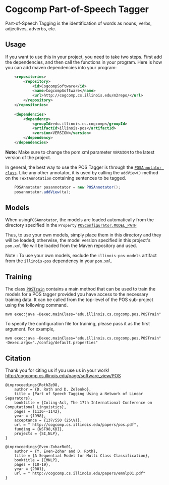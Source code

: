 # Cogcomp Part-of-Speech Tagger

Part-of-Speech Tagging is the identification of words as nouns, verbs, adjectives, adverbs, etc. 

## Usage

If you want to use this in your project, you need to take two steps. First add the dependencies, and then call the functions 
in your program. 
Here is how you can add maven dependencies into your program: 

```xml
    <repositories>
        <repository>
            <id>CogcompSoftware</id>
            <name>CogcompSoftware</name>
            <url>http://cogcomp.cs.illinois.edu/m2repo/</url>
        </repository>
    </repositories>
    
    <dependencies>
        <dependency>
            <groupId>edu.illinois.cs.cogcomp</groupId>
            <artifactId>illinois-pos</artifactId>
            <version>VERSION</version>
        </dependency>
    </dependencies>
```

**Note:** Make sure to change the pom.xml parameter `VERSION` to the latest version of the project.

In general, the best way to use the POS Tagger is through the [`POSAnnotator class`](src/main/java/edu/illinois/cs/cogcomp/pos/POSAnnotator.java). Like any other annotator, it is used by calling the `addView()` method on the `TextAnnotation` containing sentences to be tagged.

```java
	POSAnnotator posannotator = new POSAnnotator();
	posannotator.addView(ta);
```

## Models
When using`POSAnnotator`, the models are loaded automatically from the directory specified in the `Property` [`POSConfigurator.MODEL_PATH`](src/main/java/edu/illinois/cs/cogcomp/pos/POSConfigurator.java)

Thus, to use your own models, simply place them in this directory and they will be loaded; otherwise, the model version 
specified in this project's `pom.xml` file will be loaded from the Maven repository and used.

Note : To use your own models, exclude the `illinois-pos-models` artifact from the `illinois-pos` dependency in your `pom.xml`.

## Training
The class [`POSTrain`](src/main/java/edu/illinois/cs/cogcomp/pos/POSTrain.java) contains a main method that can be used to 
train the models for a POS tagger provided you have access to the necessary training data. It can be called from the top-level 
of the POS sub-project using the following command.

    mvn exec:java -Dexec.mainClass="edu.illinois.cs.cogcomp.pos.POSTrain"

To specify the configuration file for training, please pass it as the first argument.
For example,

    mvn exec:java -Dexec.mainClass="edu.illinois.cs.cogcomp.pos.POSTrain" -Dexec.args="./config/default.properties"

## Citation

Thank you for citing us if you use us in your work! http://cogcomp.cs.illinois.edu/page/software_view/POS

```
@inproceedings{RothZe98,
    author = {D. Roth and D. Zelenko},
    title = {Part of Speech Tagging Using a Network of Linear Separators},
    booktitle = {Coling-Acl, The 17th International Conference on Computational Linguistics},
    pages = {1136--1142},
    year = {1998},
    acceptance = {137/550 (25\%)},
    url = " http://cogcomp.cs.illinois.edu/papers/pos.pdf",
    funding = {NSF98,KDI},
    projects = {SI,NLP},
}

@inproceedings{Even-ZoharRo01,
    author = {Y. Even-Zohar and D. Roth},
    title = {A Sequential Model for Multi Class Classification},
    booktitle = {EMNLP},
    pages = {10-19},
    year = {2001},
    url = " http://cogcomp.cs.illinois.edu/papers/emnlp01.pdf"
}
```

